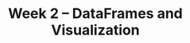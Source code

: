 ---
title: Week 2 – DataFrames and Visualization
weekNumber: 2
days:
    - date: 2024-10-7
      events: 
        - name: LEC 5
          type: lecture
          title: Querying and Grouping
          url: http://datahub.ucsd.edu/user-redirect/git-sync?repo=https://github.com/dsc-courses/dsc10-2024-fa&subPath=lectures/lec05/lec05.ipynb
          html: resources/lectures/lec05/lec05.html
          podcast:
          readings:
            - name: BPD 10-11
              url: https://notes.dsc10.com/02-data_sets/querying.html
          keywords: Booleans, querying, .shape, &, |, .take, .groupby, aggregation, .drop
        - name: DISC 2
          type: disc
          title: Arrays and DataFrames
          url: https://practice.dsc10.com/disc02/index.html
    - date: 2024-10-9
      events: 
        - name: LEC 6
          type: lecture
          title: Data Visualization
          url:
          html:
          podcast:
          readings:
            - name: CIT 7.0-7.1
              url: https://inferentialthinking.com/chapters/07/Visualization.html
          keywords: numerical vs. categorical, scatter plot, line plot, bar chart, exoplanets
        - name: QUIZ 1
          type: quiz
          title: Quiz 1 covers Lectures 1-4
    - date: 2024-10-10
      events:
        - name: LAB 1
          type: lab
          title: Arrays and DataFrames
          url: http://datahub.ucsd.edu/user-redirect/git-sync?repo=https://github.com/dsc-courses/dsc10-2024-fa&subPath=labs/lab01/lab01.ipynb
    - date: 2024-10-11
      events: 
        - name: LEC 7
          type: lecture
          title: Distributions and Histograms
          url:
          html:
          podcast:
          readings:
            - name: CIT 7.2-7.3
              url: https://inferentialthinking.com/chapters/07/2/Visualizing_Numerical_Distributions.html
          keywords: distributions, density histograms, binning, total area, overlaid plots
    - date: 2024-10-13
      events:
        - name: HW 1
          type: hw
          title: Basic Python, Arrays, and DataFrames
          url: http://datahub.ucsd.edu/user-redirect/git-sync?repo=https://github.com/dsc-courses/dsc10-2024-fa&subPath=homeworks/hw01/hw01.ipynb
---